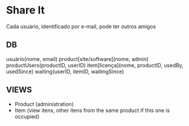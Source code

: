 # Share It

Cada usuário, identificado por e-mail, pode ter outros amigos

## DB

usuário(nome, email)
product[site/software](nome, admin)
productUsers(productID, userID)
item[licença](nome, productID, usedBy, usedSince)
waiting(userID, itemID, waitingSince)

## VIEWS

- Product (administration)
- Item (view itens, other itens from the same product if this one is occupied)